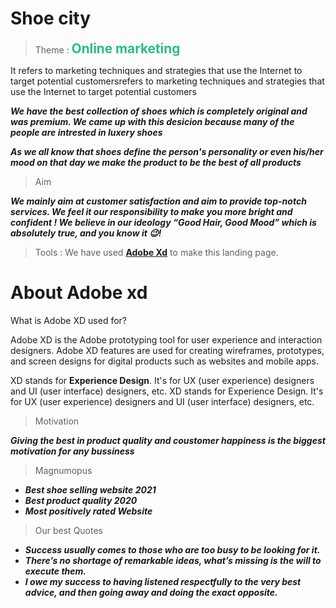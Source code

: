 # Shoe city

> Theme :
> <b><span style="color: #2bbc8a; font-size: 1.3rem;">**Online marketing**</span></b>

It refers to marketing techniques and strategies that use the Internet to target potential customersrefers to marketing techniques and strategies that use the Internet to target potential customers

**_We have the best collection of shoes which is completely original and was premium.
We came up with this desicion because many of the people are intrested in luxery shoes_**

**_As we all know that shoes define the person's  personality or even his/her mood on that day we make the product to be the best of all products_**
>Aim

*__We mainly aim at customer satisfaction and aim to provide top-notch services. We feel it our responsibility to make you more bright and confident ! We believe in our ideology “Good Hair, Good Mood” which is absolutely true, and you know it 😉!__*

> Tools :
> We have used **[Adobe Xd](https://www.adobe.com/in/products/xd.html)** to make this landing page.

# About Adobe xd

What is Adobe XD used for?

Adobe XD is the Adobe prototyping tool for user experience and interaction designers. Adobe XD features are used for creating wireframes, prototypes, and screen designs for digital products such as websites and mobile apps.

XD stands for **Experience Design**. It's for UX (user experience) designers and UI (user interface) designers, etc. XD stands for Experience Design. It's for UX (user experience) designers and UI (user interface) designers, etc.


>Motivation

*__Giving the best in product quality and coustomer happiness is the biggest motivation for any bussiness__*

>Magnumopus

* *__Best shoe selling website 2021__*
* *__Best product quality 2020__*
* *__Most positively rated Website__*

> Our best Quotes
 
 * *__Success usually comes to those who are too busy to be looking for it.__*
 * *__There’s no shortage of remarkable ideas, what’s missing is the will to execute them.__*
 * *__I owe my success to having listened respectfully to the very best advice, and then going away and doing the exact opposite.__*


 

